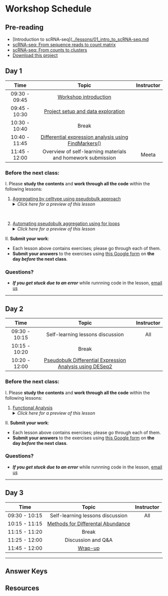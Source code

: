 # Workshop Schedule

## Pre-reading
* [Introduction to scRNA-seq]([../lessons/01_intro_to_scRNA-seq.md](https://hbctraining.github.io/scRNA-seq_online/lessons/01_intro_to_scRNA-seq.html)
* [scRNA-seq: From sequence reads to count matrix](https://hbctraining.github.io/scRNA-seq_online/lessons/02_SC_generation_of_count_matrix.html)
* [scRNA-seq: From counts to clusters](../lessons/00_counts_to_clusters_overview.md)
* [Download this project]()

## Day 1

| Time |  Topic  | Instructor |
|:-----------:|:----------:|:--------:|
| 09:30 - 09:45 | [Workshop introduction]() |  |
| 09:45 - 10:30| [Project setup and data exploration ](../lessons/01_setup_intro_dataset.md) |
| 10:30 - 10:40 | Break |
| 10:40 - 11:45 | [Differential expression analysis using FindMarkers()]() |  |
| 11:45 - 12:00 | Overview of self-learning materials and homework submission | Meeta |


### Before the next class:

I. Please **study the contents** and **work through all the code** within the following lessons:
 
   1. [Aggregating by celltype using pseudobulk approach]()
      <details>
       <summary><i>Click here for a preview of this lesson</i></summary>
       <br> Running DESeq2 on the aggregated count matrix. <br><br>In this lesson you will:<br>
             - Aggregate counts for each celltype<br>
             - Sample level QC for a given celltype (PCA and hierarchical clustering)<br>
             - Visualizations to bring it back to the single cell level <br><br>
<br>
        </details>

  2. [Automating pseudobulk aggregation using for loops]()
      <details>
       <summary><i>Click here for a preview of this lesson</i></summary>
       <br> Demonstrate how to run this for different celltypes. <br><br>In this lesson you will:<br>
             - Complete exercise for running through with another celltype<br><br>
        </details>       
         

II. **Submit your work**:
   * Each lesson above contains exercises; please go through each of them.
   * **Submit your answers** to the exercises using [this Google form]() on **the day *before* the next class**.
   


### Questions?
* ***If you get stuck due to an error*** while runnning code in the lesson, [email us](mailto:hbctraining@hsph.harvard.edu) 

***

## Day 2

| Time |  Topic  | Instructor |
|:-----------:|:----------:|:--------:|
| 09:30 - 10:15 | Self-learning lessons discussion | All |
| 10:15 - 10:20|  Break |  |
| 10:20 - 12:00 | [Pseudobulk Differential Expression Analysis using DESeq2]() | |

### Before the next class:

I. Please **study the contents** and **work through all the code** within the following lessons:
   1. [Functional Analysis]()
      <details>
       <summary><i>Click here for a preview of this lesson</i></summary>
         <br>Now that we have significant genes, let's gain some biological insight <br><br>In this lesson, we will:<br>
             - Over-representation analsyis<br>
             - GSEA and other visualizations<br><br>
        </details>

II. **Submit your work**:
   * Each lesson above contains exercises; please go through each of them.
   * **Submit your answers** to the exercises using [this Google form]() on **the day *before* the next class**.

### Questions?
* ***If you get stuck due to an error*** while runnning code in the lesson, [email us](mailto:hbctraining@hsph.harvard.edu) 


***


## Day 3

| Time |  Topic  | Instructor |
|:-----------:|:----------:|:--------:|
| 09:30 - 10:15 | Self-learning lessons discussion | All |
| 10:15 - 11:15| [Methods for Differental Abundance]()  |  |
| 11:15 - 11:20 | Break |
| 11:25 - 12:00| Discussion and Q&A |  |
| 11:45 - 12:00| [Wrap-up]() |  |

***

## Answer Keys





## Resources
